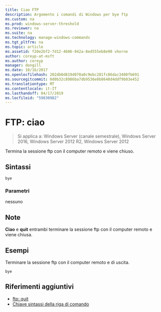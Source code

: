 ```yaml
---
title: Ciao FTP
description: Argomento i comandi di Windows per bye ftp
ms.custom: na
ms.prod: windows-server-threshold
ms.reviewer: na
ms.suite: na
ms.technology: manage-windows-commands
ms.tgt_pltfrm: na
ms.topic: article
ms.assetid: f20e2bf2-7d12-4606-942a-8ed555eb8e90 vhorne
author: coreyp-at-msft
ms.author: coreyp
manager: dongill
ms.date: 10/16/2017
ms.openlocfilehash: 202db0d819d070a0c9ebc281fc86dac3408fb691
ms.sourcegitcommit: 0d0b32c8986ba7db9536e0b8648d4ddf9b03e452
ms.translationtype: MT
ms.contentlocale: it-IT
ms.lasthandoff: 04/17/2019
ms.locfileid: "59830982"
---
```

# <a name="ftp-bye"></a>FTP: ciao

>Si applica a: Windows Server (canale semestrale), Windows Server 2016, Windows Server 2012 R2, Windows Server 2012

Termina la sessione ftp con il computer remoto e viene chiuso.   
## <a name="syntax"></a>Sintassi  
```  
bye  
```  
### <a name="parameters"></a>Parametri  
nessuno  
## <a name="remarks"></a>Note  
**Ciao** e **quit** entrambi terminare la sessione ftp con il computer remoto e viene chiusa.  
## <a name="BKMK_Examples"></a>Esempi  
Terminare la sessione ftp con il computer remoto e di uscita.  
```  
bye  
```  
## <a name="additional-references"></a>Riferimenti aggiuntivi  
-   [ftp: quit](ftp-quit.md)  
-   [Chiave sintassi della riga di comando](command-line-syntax-key.md)  
